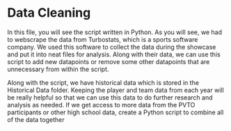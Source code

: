 # Data Cleaning

In this file, you will see the script written in Python. As you will see, we had to webscrape the data from Turbostats, which is a sports software company. We used this software to collect the data during the showcase and put it into neat files for analysis. Along with their data, we can use this script to add new datapoints or remove some other datapoints that are unnecessary from within the script.

Along with the script, we have historical data which is stored in the Historical Data folder. Keeping the player and team data from each year will be really helpful so that we can use this data to do further research and analysis as needed. If we get access to more data from the PVTO participants or other high school data, create a Python script to combine all of the data together


